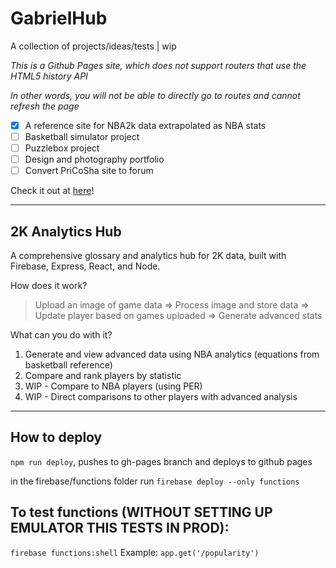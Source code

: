 # GabrielHub

A collection of projects/ideas/tests | wip

*This is a Github Pages site, which does not support routers that use the HTML5 history API*

*In other words, you will not be able to directly go to routes and cannot refresh the page*

- [x] A reference site for NBA2k data extrapolated as NBA stats
- [ ] Basketball simulator project
- [ ] Puzzlebox project
- [ ] Design and photography portfolio
- [ ] Convert PriCoSha site to forum

Check it out at [here](https://gabrielhub.github.io/hub)!

---
## 2K Analytics Hub

A comprehensive glossary and analytics hub for 2K data, built with Firebase, Express, React, and Node.

How does it work?
> Upload an image of game data => Process image and store data => Update player based on games uploaded => Generate advanced stats

What can you do with it?
1. Generate and view advanced data using NBA analytics (equations from basketball reference)
2. Compare and rank players by statistic
3. WIP - Compare to NBA players (using PER)
4. WIP - Direct comparisons to other players with advanced analysis
---

## How to deploy

`npm run deploy`, pushes to gh-pages branch and deploys to github pages

in the firebase/functions folder run `firebase deploy --only functions`

## To test functions (WITHOUT SETTING UP EMULATOR THIS TESTS IN PROD):
`firebase functions:shell`
Example: `app.get('/popularity')`